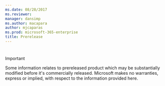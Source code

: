 ```yaml
---
ms.date: 08/28/2017
ms.reviewer: 
manager: dansimp
ms.author: macapara
author: mjcaparas
ms.prod: microsoft-365-enterprise
title: Prerelease
---
```


# 

>[!IMPORTANT]
>Some information relates to prereleased product which may be substantially modified before it's commercially released. Microsoft makes no warranties, express or implied, with respect to the information provided here.
